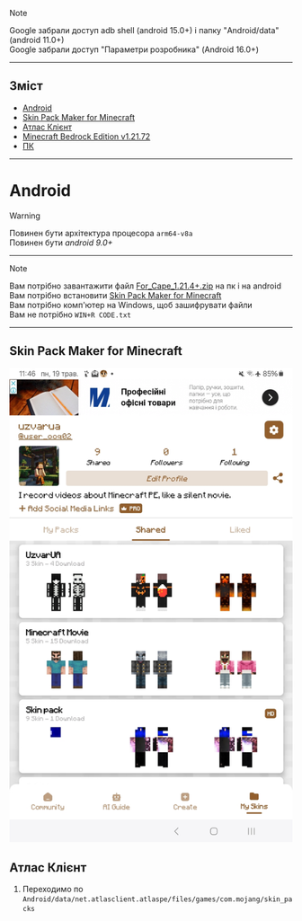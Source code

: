> [!Note]
> Google забрали доступ adb shell (android 15.0+) і папку "Android/data" (android 11.0+) <br>
> Google забрали доступ "Параметри розробника" (Android 16.0+) <br>
***
## Зміст
* [Android](#android)
* [Skin Pack Maker for Minecraft](#skin-pack-maker-for-minecraft)
* [Атлас Клієнт](#атлас-кліент)
* [Minecraft Bedrock Edition v1.21.72](#minecraft-bedrock-edition-v12172)
* [ПК](#пк)
***
# Android
> [!Warning]
> Повинен бути архітектура процесора `arm64-v8a` <br>
> Повинен бути *android 9.0+* <br>
***
> [!Note]
> Вам потрібно завантажити файл [For_Cape_1.21.4+.zip](https://github.com/uzvarUA/For-Cape-1.21/releases/download/for-cape-1.21/For_Cape_1.21.4+.zip) на пк і на android <br>
> Вам потрібно встановити [Skin Pack Maker for Minecraft](https://play.google.com/store/apps/details?id=com.nisha.skin_pack_maker_minecraft) <br>
> Вам потрібно комп'ютер на Windows, щоб зашифрувати файли <br>
> Вам не потрібно `WIN+R CODE.txt` <br>
***
## Skin Pack Maker for Minecraft
![](images/Screenshot_20250519_114611_Skin_Pack_Maker_for_Minecraft_PE.jpg)
## Атлас Клієнт
1. Переходимо по `Android/data/net.atlasclient.atlaspe/files/games/com.mojang/skin_packs`
